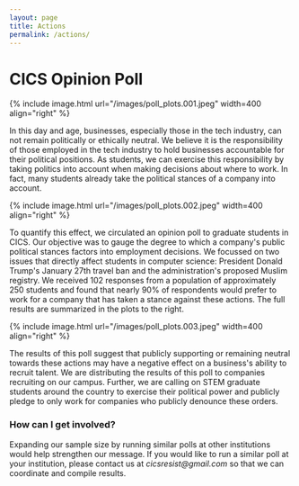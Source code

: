 ```yaml
---
layout: page
title: Actions
permalink: /actions/
---
```


# CICS Opinion Poll

{% include image.html url="/images/poll_plots.001.jpeg"  width=400 align="right" %}

In this day and age, businesses, especially those in the tech industry, can not remain politically or ethically neutral. We believe it is the responsibility of those employed in the tech industry to hold businesses accountable for their political positions. As students, we can exercise this responsibility by taking politics into account when making decisions about where to work. In fact, many students already take the political stances of a company into account. 

{% include image.html url="/images/poll_plots.002.jpeg"  width=400 align="right" %}

To quantify this effect, we circulated an opinion poll to graduate students in CICS. Our objective was to gauge the degree to which a company's public political stances factors into employment decisions. We focussed on two issues that directly affect students in computer science: President Donald Trump's January 27th travel ban and the administration's proposed Muslim registry. We received 102 responses from a population of approximately 250 students and found that nearly 90% of respondents would prefer to work for a company that has taken a stance against these actions. The full results are summarized in the plots to the right.

{% include image.html url="/images/poll_plots.003.jpeg"  width=400 align="right" %}

The results of this poll suggest that publicly supporting or remaining neutral towards these actions may have a negative effect on a business's ability to recruit talent. We are distributing the results of this poll to companies recruiting on our campus. Further, we are calling on STEM graduate students around the country to exercise their political power and publicly pledge to only work for companies who publicly denounce these orders.


### How can I get involved?

Expanding our sample size by running similar polls at other institutions would help strengthen our message. If you would like to run a similar poll at your institution, please contact us at _cicsresist@gmail.com_ so that we can coordinate and compile results.

